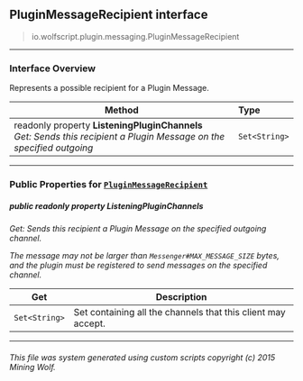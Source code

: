 ## PluginMessageRecipient __interface__

>io.wolfscript.plugin.messaging.PluginMessageRecipient

---

### Interface Overview

Represents a possible recipient for a Plugin Message.

Method | Type   
--- | :--- 
 readonly property __ListeningPluginChannels__ <br> _Get: Sends this recipient a Plugin Message on the specified outgoing_ | `Set<String>`



---


### Public Properties for [`PluginMessageRecipient`](PluginMessageRecipient.md)

##### <a id='listeningpluginchannels'></a>public  readonly property __ListeningPluginChannels__

_Get: Sends this recipient a Plugin Message on the specified outgoing channel. <p> The message may not be larger than `Messenger#MAX_MESSAGE_SIZE` bytes, and the plugin must be registered to send messages on the specified channel._

Get | Description
--- | --- 
`Set<String>` | Set containing all the channels that this client may accept.



---


###### This file was system generated using custom scripts copyright (c) 2015 Mining Wolf.
	

